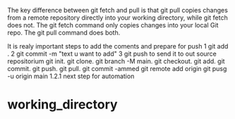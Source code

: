 The key difference between git fetch and pull is that git pull copies changes from a remote repository directly into your working directory, while git fetch does not. The git fetch command only copies changes into your local Git repo. The git pull command does both.

It is realy important steps to add the coments and prepare for push
1 git add .
2 git commit -m "text u want to add"
3 git push to send it to out source repositorium
git init.
git clone.
git branch -M main.
git checkout.
git add.
git commit.
git push.
git pull.
git commit -ammed
git remote add origin
git pusg -u origin main
1.2.1 next step for automation

# working_directory

